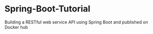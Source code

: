 # Spring-Boot-Tutorial
Building a RESTful web service API using Spring Boot and published on Docker hub
